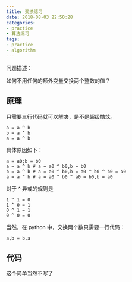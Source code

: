 ```yaml
---
title: 交换练习
date: 2018-08-03 22:50:28
categories:
- practice
- 算法练习
tags:
- practice
- algorithm
---
```

问题描述：

如何不用任何的额外变量交换两个整数的值？

<!-- more -->

## 原理

只需要三行代码就可以解决，是不是超级酷炫。

	a = a ^ b
	b = a ^ b
	a = a ^ b
	
具体原因如下：

	a = a0;b = b0
	a = a ^ b # a = a0 ^ b0,b = b0
	b = a ^ b # a = a0 ^ b0,b = a0 ^ b0 ^ b0 = a0
	a = a ^ b # a = a0 ^ b0 ^ a0 = b0,b = a0
	
对于 ^ 异或的规则是
	
	1 ^ 1 = 0
	1 ^ 0 = 1
	0 ^ 1 = 1
	0 ^ 0 = 0
	
当然，在 python 中，交换两个数只需要一行代码：

	a,b = b,a
	
## 代码

这个简单当然不写了



